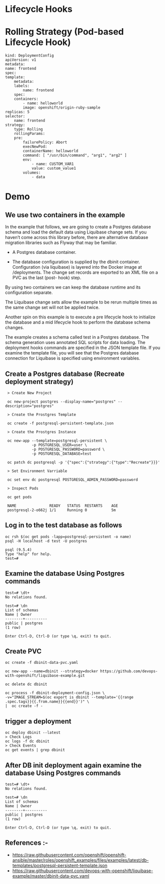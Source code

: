 # Lifecycle Hooks

# Rolling Strategy (Pod-based Lifecycle Hook)

    kind: DeploymentConfig
    apiVersion: v1
    metadata:
    name: frontend
    spec:
    template:
        metadata:
        labels:
            name: frontend
        spec:
        containers:
            - name: helloworld
            image: openshift/origin-ruby-sample
    replicas: 5
    selector:
        name: frontend
    strategy:
        type: Rolling
        rollingParams:
        pre:
            failurePolicy: Abort
            execNewPod:
            containerName: helloworld 
            command: [ "/usr/bin/command", "arg1", "arg2" ] 
            env: 
                - name: CUSTOM_VAR1
                value: custom_value1
            volumes:
                - data

# Demo

## We use two containers in the example

In the example that follows, we are going to create a Postgres database schema and
load the default data using Liquibase change sets. If you haven’t come across this
library before, there are alternative database migration libraries such as Flyway that
may be familiar.

* A Postgres database container.

* The database configuration is supplied by the dbinit container. Configuration (via
liquibase) is layered into the Docker image at /deployments. The change set
records are exported to an XML file on a PVC as the last (post- hook) step.

By using two containers we can keep the database runtime and its configuration separate.

The Liquibase change sets allow the example to be rerun multiple times as the same
change set will not be applied twice.

Another spin on this example is to execute a pre lifecycle hook to initialize the database and a mid lifecycle hook to perform the database schema changes.

The example creates a schema called test in a Postgres database. The schema generation
uses annotated SQL scripts for data loading. The deployment hooks commands are specified in the JSON template file. If you examine the template file, you will see
that the Postgres database connection for Liquibase is specified using environment
variables.

## Create a Postgres database (Recreate deployment strategy)

     > Create New Project

     oc new-project postgres --display-name="postgres" --description="postgres"

     > Create the Prostgres Template

     oc create -f postgresql-persistent-template.json

     > Create the Prostgres Instance

     oc new-app --template=postgresql-persistent \
                -p POSTGRESQL_USER=user \
                -p POSTGRESQL_PASSWORD=password \
                -p POSTGRESQL_DATABASE=test

     oc patch dc postgresql -p '{"spec":{"strategy":{"type":"Recreate"}}}'

     > Set Environment Varriable

     oc set env dc postgresql POSTGRESQL_ADMIN_PASSWORD=password

     > Inspect Pods

     oc get pods

     NAME               READY   STATUS  RESTARTS    AGE
     postgresql-2-o662j 1/1     Running 0           5m

## Log in to the test database as follows

    oc rsh $(oc get pods -lapp=postgresql-persistent -o name)
    psql -H localhost -d test -U postgres

    psql (9.5.4)
    Type "help" for help.
    test=#

## Examine the database Using Postgres commands

    test=# \dt+
    No relations found.

    test=# \dn
    List of schemas
    Name | Owner
    --------+----------
    public | postgres
    (1 row)

    Enter Ctrl-D, Ctrl-D (or type \q, exit) to quit.

## Create PVC

    oc create -f dbinit-data-pvc.yaml

    oc new-app --name=dbinit --strategy=docker https://github.com/devops-with-openshift/liquibase-example.git

    oc delete dc dbinit

    oc process -f dbinit-deployment-config.json \
    -v="IMAGE_STREAM=$(oc export is dbinit --template='{{range .spec.tags}}{{.from.name}}{{end}}')" \
    |  oc create -f -

## trigger a deployment

    oc deploy dbinit --latest
    > Check Logs
    oc logs -f dc dbinit
    > Check Events
    oc get events | grep dbinit

## After DB init deployment again examine the database Using Postgres commands

    test=# \dt+
    No relations found.

    test=# \dn
    List of schemas
    Name | Owner
    --------+----------
    public | postgres
    (1 row)

    Enter Ctrl-D, Ctrl-D (or type \q, exit) to quit.


## References :- 

* https://raw.githubusercontent.com/openshift/openshift-ansible/master/roles/openshift_examples/files/examples/latest/db-templates/postgresql-persistent-template.json
* https://raw.githubusercontent.com/devops-with-openshift/liquibase-example/master/dbinit-data-pvc.yaml